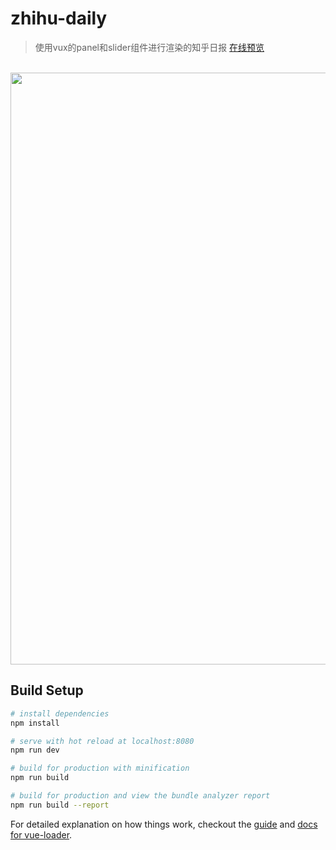 # zhihu-daily

> 使用vux的panel和slider组件进行渲染的知乎日报
<a href="http://www.jancaelm.site/demo/vux-zhihuDaily/">在线预览</a>
<br>
<img src="http://www.jancaelm.site/wp-content/uploads/2017/08/zhihuvux.png" alt="" width="1230" height="947" />

## Build Setup

``` bash
# install dependencies
npm install

# serve with hot reload at localhost:8080
npm run dev

# build for production with minification
npm run build

# build for production and view the bundle analyzer report
npm run build --report
```

For detailed explanation on how things work, checkout the [guide](http://vuejs-templates.github.io/webpack/) and [docs for vue-loader](http://vuejs.github.io/vue-loader).

